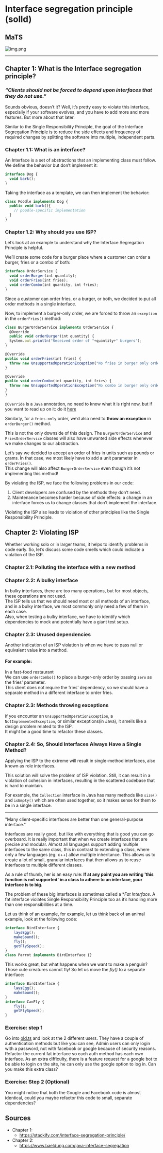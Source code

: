 # Interface segregation principle (solId)

## MaTS

![img.png](../../images/isp.png)

---

## Chapter 1: What is the Interface segregation principle?

### *“Clients should not be forced to depend upon interfaces that they do not use.”*

Sounds obvious, doesn’t it? Well, it’s pretty easy to violate this interface, especially if your software evolves, and you have to add more and more features. But more about that later.

Similar to the Single Responsibility Principle, the goal of the Interface Segregation Principle is to reduce the side effects and frequency of required changes by splitting the software into multiple, independent parts.

### Chapter 1.1: What is an interface?

An Interface is a set of abstractions that an implementing class must follow. We define the behavior but don’t implement it:

````typescript
interface Dog {
  void bark();
}
````

Taking the interface as a template, we can then implement the behavior:

````typescript
class Poodle implements Dog {
  public void bark(){
    // poodle-specific implementation    
  }
}
````

### Chapter 1.2: Why should you use ISP?

Let’s look at an example to understand why the Interface Segregation Principle is helpful.

We’ll create some code for a burger place where a customer can order a burger, fries or a combo of both:

````typescript
interface OrderService {
  void orderBurger(int quantity);
  void orderFries(int fries);
  void orderCombo(int quantity, int fries);
}
````

Since a customer can order fries, or a burger, or both, we decided to put all order methods in a single interface.

Now, to implement a burger-only order, we are forced to throw an ````exception```` in the ````orderFries()```` method:

````typescript
class BurgerOrderService implements OrderService {
  @Override
  public void orderBurger(int quantity) {
  System.out.println("Received order of "+quantity+" burgers");
}

@Override
public void orderFries(int fries) {
  throw new UnsupportedOperationException("No fries in burger only order");
}

@Override
public void orderCombo(int quantity, int fries) {
  throw new UnsupportedOperationException("No combo in burger only order");
}
}
````
````@Override```` is a ````Java```` annotation, no need to know what it is right now, but if you want to read up on it:
do it [here](https://www.tutorialspoint.com/importance-of-override-annotation-in-java)

Similarly, for a ````fries-only```` order, we’d also need to **throw an exception** in ````orderBurger()```` method.

This is not the only downside of this design. The ````BurgerOrderService```` and ````FriesOrderService```` classes will also have unwanted side effects whenever we make changes to our abstraction.

Let’s say we decided to accept an order of fries in units such as pounds or grams. In that case, we most likely have to add a unit parameter in ````orderFries()````.  
This change will also affect ````BurgerOrderService```` even though it’s not implementing this method!

By violating the ISP, we face the following problems in our code:

1. Client developers are confused by the methods they don’t need.
2. Maintenance becomes harder because of side effects: a change in an interface forces us to change classes that don’t implement the interface.

Violating the ISP also leads to violation of other principles like the Single Responsibility Principle.

## Chapter 2: Violating ISP

Whether working solo or in larger teams, it helps to identify problems in code early. So, let’s discuss some code smells which could indicate a violation of the ISP.

### Chapter 2.1: Polluting the interface with a new method



### Chapter 2.2: A bulky interface

In bulky interfaces, there are too many operations, but for most objects, these operations are not used.  
The ISP tells us that we should need most or all methods of an interface, and in a bulky interface, we most commonly only need a few of them in each case.  
Also, when testing a bulky interface, we have to identify which dependencies to mock and potentially have a giant test setup.

### Chapter 2.3: Unused dependencies

Another indication of an ISP violation is when we have to pass null or equivalent value into a method. 

#### For example:

In a fast-food restaurant  
We can use ````orderCombo()```` to place a burger-only order by passing ````zero```` as the fries' parameter.  
This client does not require the fries' dependency, so we should have a separate method in a different interface to order fries.

### Chapter 2.3: Methods throwing exceptions

if you encounter an ````UnsupportedOperationException````, a ````NotImplementedException````, or similar exceptions(in Java), it smells like a design problem related to the ISP.  
It might be a good time to refactor these classes.

### Chapter 2.4: So, Should Interfaces Always Have a Single Method?

Applying the ISP to the extreme will result in single-method interfaces, also known as role interfaces.

This solution will solve the problem of ISP violation. Still, it can result in a violation of cohesion in interfaces, resulting in the scattered codebase that is hard to maintain.  

For example, the ````Collection```` interface in Java has many methods like ````size()```` and ````isEmpty()```` which are often used together, so it makes sense for them to be in a single interface.

---





"Many client-specific interfaces are better than one general-purpose interface."

Interfaces are really good, but like with everything that is good you can go overboard. It is really important that when we create interfaces that are precise and modular. 
Almost all languages support adding multiple interfaces to the same class, this in contrast to extending a class, where only a few languages (eg. c++) allow multiple inheritance.
This allows us to create a lot of small, granular interfaces that then allows us to reuse interfaces to multiple different classes.

As a rule of thumb, her is an easy rule: **If at any point you are writing 'this function is not supported' in a class to adhere to an interface, your interface is to big.**

The problem of these big interfaces is sometimes called a **Fat Interface*. A fat interface violates Single Responsibility Principle too as it’s handling more than one responsibilities at a time.

Let us think of an example, for example, let us think back of an animal example, look at the following code:

```typescript
interface BirdInterface {
    laysEgg();
    makeSound();
    fly();
    getFlySpeed();
}
class Parrot implements BirdInterface {}
```

This works great, but what happens when we want to make a penguin? Those cute creatures cannot fly! So let us move the *fly()* to a separate interface:

```typescript
interface BirdInterface {
    laysEgg();
    makeSound();
}
interface CanFly {
    fly();
    getFlySpeed();
}
```

### Exercise: step 1
Go into [old.ts](old.ts) and look at the 2 different users. They have a couple of authentication methods but like you can see, Admin users can only login with a password, not with facebook or google because of security reasons.
Refactor the current fat interface so each auth method has each own interface.
As an extra difficulty, there is a feature request for a google bot to be able to login on the site, he can only use the google option to log in. Can you make this extra class?

### Exercise: Step 2 (Optional)
You might notice that both the Google and Facebook code is almost identical, could you maybe refactor this code to small, separate dependencies?

## Sources

- Chapter 1:
  - https://stackify.com/interface-segregation-principle/
- Chapter 2:
  - https://www.baeldung.com/java-interface-segregation
